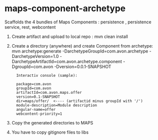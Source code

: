 maps-component-archetype
========================

Scaffolds the 4 bundles of Maps Components  : persistence , persistence service, rest, webcontent

1.    Create artifact and upload to local repo : mvn clean install
2.    Create a directory (anywhere) and create Component from archetype: 
            mvn archetype:generate 
                  -DarchetypeGroupId=com.avon.archetype 
                  -DarchetypeVersion=1.0 
                  -DarchetypeArtifactId=com.avon.archetype.component 
                  -DgroupId=com.avon 
                  -Dversion=0.0.1-SNAPSHOT

            Interactiv console (sample):

            package=com.avon
            groupId=com.avon
            artifactId=com.avon.maps.offer
            version=0.1-SNAPSHOT
            dir=maps/offer/  <---- (artifactid minus groupId with '/')
            module-description=Module description
            angular-name=offer
            webcontent-priority=1
  
4.    Copy the generated directories to MAPS 
5.    You have to copy gitignore files to libs



